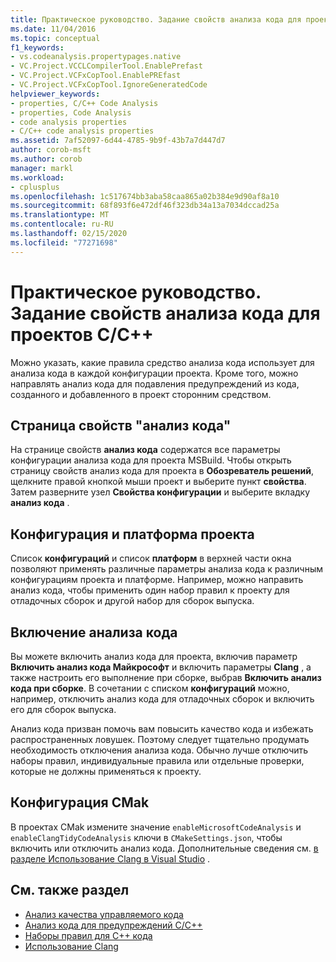 ```yaml
---
title: Практическое руководство. Задание свойств анализа кода для проектов C/C++
ms.date: 11/04/2016
ms.topic: conceptual
f1_keywords:
- vs.codeanalysis.propertypages.native
- VC.Project.VCCLCompilerTool.EnablePrefast
- VC.Project.VCFxCopTool.EnablePREfast
- VC.Project.VCFxCopTool.IgnoreGeneratedCode
helpviewer_keywords:
- properties, C/C++ Code Analysis
- properties, Code Analysis
- code analysis properties
- C/C++ code analysis properties
ms.assetid: 7af52097-6d44-4785-9b9f-43b7a7d447d7
author: corob-msft
ms.author: corob
manager: markl
ms.workload:
- cplusplus
ms.openlocfilehash: 1c517674bb3aba58caa865a02b384e9d90af8a10
ms.sourcegitcommit: 68f893f6e472df46f323db34a13a7034dccad25a
ms.translationtype: MT
ms.contentlocale: ru-RU
ms.lasthandoff: 02/15/2020
ms.locfileid: "77271698"
---
```

# <a name="how-to-set-code-analysis-properties-for-cc-projects"></a>Практическое руководство. Задание свойств анализа кода для проектов C/C++

Можно указать, какие правила средство анализа кода использует для анализа кода в каждой конфигурации проекта. Кроме того, можно направлять анализ кода для подавления предупреждений из кода, созданного и добавленного в проект сторонним средством.

## <a name="code-analysis-property-page"></a>Страница свойств "анализ кода"

На странице свойств **анализ кода** содержатся все параметры конфигурации анализа кода для проекта MSBuild. Чтобы открыть страницу свойств анализ кода для проекта в **Обозреватель решений**, щелкните правой кнопкой мыши проект и выберите пункт **свойства**. Затем разверните узел **Свойства конфигурации** и выберите вкладку **анализ кода** .

## <a name="project-configuration-and-platform"></a>Конфигурация и платформа проекта

Список **конфигураций** и список **платформ** в верхней части окна позволяют применять различные параметры анализа кода к различным конфигурациям проекта и платформе. Например, можно направить анализ кода, чтобы применить один набор правил к проекту для отладочных сборок и другой набор для сборок выпуска.

## <a name="enabling-code-analysis"></a>Включение анализа кода

Вы можете включить анализ кода для проекта, включив параметр **Включить анализ кода Майкрософт** и включить параметры **Clang** , а также настроить его выполнение при сборке, выбрав **Включить анализ кода при сборке**. В сочетании с списком **конфигураций** можно, например, отключить анализ кода для отладочных сборок и включить его для сборок выпуска.

Анализ кода призван помочь вам повысить качество кода и избежать распространенных ловушек. Поэтому следует тщательно продумать необходимость отключения анализа кода. Обычно лучше отключить наборы правил, индивидуальные правила или отдельные проверки, которые не должны применяться к проекту.

## <a name="cmake-configuration"></a>Конфигурация CMak

В проектах CMak измените значение `enableMicrosoftCodeAnalysis` и `enableClangTidyCodeAnalysis` ключи в `CMakeSettings.json`, чтобы включить или отключить анализ кода. Дополнительные сведения см. [в разделе Использование Clang в Visual Studio](../code-quality/clang-tidy.md) .

## <a name="see-also"></a>См. также раздел

- [Анализ качества управляемого кода](../code-quality/code-analysis-for-managed-code-overview.md)
- [Анализ кода для предупреждений C/C++](../code-quality/code-analysis-for-c-cpp-warnings.md)
- [Наборы правил для C++ кода](../code-quality/using-rule-sets-to-specify-the-cpp-rules-to-run.md)
- [Использование Clang](../code-quality/clang-tidy.md)
